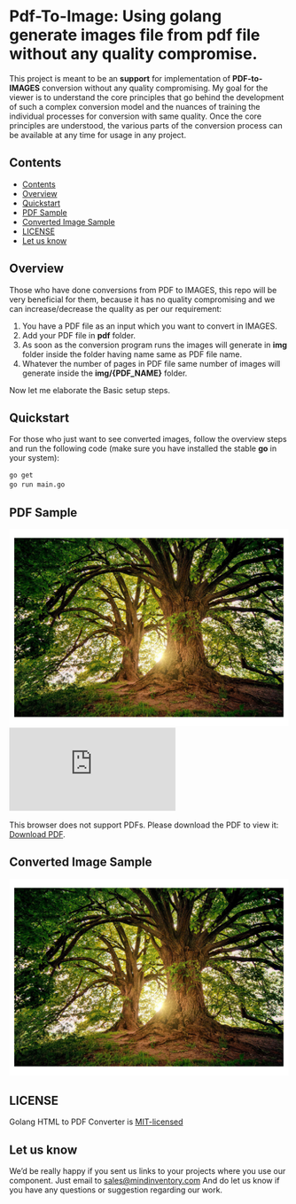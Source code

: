 # Pdf-To-Image: Using golang generate images file from pdf file without any quality compromise.


This project is meant to be an **support** for implementation of **PDF-to-IMAGES** conversion without any quality compromising. My goal for the viewer is to understand the core principles that go behind the development of such a complex conversion model and the nuances of training the individual processes for conversion with same quality. Once the core principles are understood, the various parts of the conversion process can be available at any time for usage in any project.


## Contents
- [Contents](#contents)
- [Overview](#overview)
- [Quickstart](#quickstart)
- [PDF Sample](#pdf-sSample)
- [Converted Image Sample](#converted-image-sample)
- [LICENSE](#license)
- [Let us know](#let-us-know)

## Overview

Those who have done conversions from PDF to IMAGES, this repo will be very beneficial for them, because it has no quality compromising and we can increase/decrease the quality as per our requirement:

1. You have a PDF file as an input which you want to convert in IMAGES.
2. Add your PDF file in **pdf** folder.
3. As soon as the conversion program runs the images will generate in **img** folder inside the folder having name same as PDF file name.
4. Whatever the number of pages in PDF file same number of images will generate inside the **img/{PDF_NAME}** folder.

Now let me elaborate the Basic setup steps.

## Quickstart

For those who just want to see converted images, follow the overview steps and run the following code (make sure you have installed the stable **go** in your system):

```bash
go get
go run main.go
```

## PDF Sample
<img src="./img/sample/image-00000.jpg">
<object data="https://github.com/Mindinventory/golang-pdf-to-Image-converter/raw/main/pdf/sample.pdf" type="application/pdf" width="700px" height="700px">
    <embed src="https://github.com/Mindinventory/golang-pdf-to-Image-converter/raw/main/pdf/sample.pdf">
        <p>This browser does not support PDFs. Please download the PDF to view it: <a href="https://github.com/Mindinventory/golang-pdf-to-Image-converter/raw/main/pdf/sample.pdf">Download PDF</a>.</p>
    </embed>
</object>

## Converted Image Sample
<img src="./img/sample/image-00000.jpg">

## LICENSE

Golang HTML to PDF Converter is [MIT-licensed](https://github.com/mindinventory/Golang-HTMLTOPDF-Converter/blob/master/LICENSE)

## Let us know
We’d be really happy if you sent us links to your projects where you use our component. Just email to sales@mindinventory.com And do let us know if you have any questions or suggestion regarding our work.

